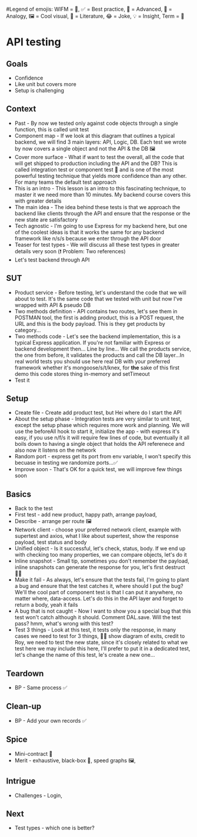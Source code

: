 #Legend of emojis:‍
WIFM = 🤑, ✅ = Best practice, 🚀 = Advanced, ‍👯‍ = Analogy, 🖼‍ = Cool visual, 📓 = Literature, 😂 = Joke, 💡 = Insight, Term = 📌

# API testing

## Goals

- Confidence
- Like unit but covers more
- Setup is challenging

## Context

- Past - By now we tested only against code objects through a single function, this is called unit test
- Component map - If we look at this diagram that outlines a typical backend, we will find 3 main layers: API, Logic, DB. Each test we wrote by now covers a single object and not the API & the DB 🖼‍
- Cover more surface - What if want to test the overall, all the code that will get shipped to production including the API and the DB? This is called integration test or component test 📌 and is one of the most powerful testing technique that yields more confidence than any other. For many teams the default test approach
- This is an intro - This lesson is an intro to this fascinating technique, to master it we need more than 10 minutes. My backend course covers this with greater details
- The main idea - The idea behind these tests is that we approach the backend like clients through the API and ensure that the response or the new state are satisfactory
- Tech agnostic - I'm going to use Express for my backend here, but one of the coolest ideas is that it works the same for any backend framework like n/s/s because we enter through the API door
- Teaser for test types - We will discuss all these test types in greater details very soon (❗ Problem: Two references)
- Let's test backend through API

## SUT

- Product service - Before testing, let's understand the code that we will about to test. It's the same code that we tested with unit but now I've wrapped with API & pseudo DB
- Two methods definition - API contains two routes, let's see them in POSTMAN tool, the first is adding product, this is a POST request, the URL and this is the body payload. This is they get products by category...
- Two methods code - Let's see the backend implementation, this is a typical Express application. If you're not familiar with Express or backend development then... Line by line... We call the products service, the one from before, it validates the products and call the DB layer...In real world tests you should use here real DB with your preferred framework whether it's mongoose/s/t/knex, for **the** sake of this first demo this code stores thing in-memory and setTimeout
- Test it

## Setup

- Create file - Create add product test, but Hei where do I start the API
- About the setup phase - Integration tests are very similar to unit test, except the setup phase which requires more work and planning. We will use the beforeAll hook to start it, initialize the app - with express it's easy, if you use n/f/s it will require few lines of code, but eventually it all boils down to having a single object that holds the API referenece and also now it listens on the network
- Random port - express get its port from env variable, I won't specify this becuase in testing we randomize ports...✅
- Improve soon - That's OK for a quick test, we will improve few things soon

## Basics

- Back to the test
- First test - add new product, happy path, arrange payload, 
- Describe - arrange per route 🖼‍
- Network client - choose your preferred network client, example with supertest and axios, what I like about supertest, show the response payload, test status and body
- Unified object - Is it successful, let's check, status, body. If we end up with checking too many properties, we can compare objects, let's do it
- Inline snapshot - Small tip, sometimes you don't remember the payload, inline snapshots can generate the response for you, let's first destruct 🖼‍🚀
- Make it fail - As always, let's ensure that the tests fail, I'm going to plant a bug and ensure that the test catches it, where should I put the bug? We'll the cool part of component test is that I can put it anywhere, no matter where, data-access. Let's do this in the API layer and forget to return a body, yeah it fails
- A bug that is not caught - Now I want to show you a special bug that this test won't catch although it should. Comment DAL.save. Will the test pass? hmm, what's wrong with this test?
- Test 3 things - Look at this test, it tests only the response, in many cases we need to test for 3 things, 🖼‍🚀 show diagram of exits, credit to Roy, we need to test the new state, since it's closely related to what we test here we may include this here, I'll prefer to put it in a dedicated test, let's change the name of this test, le's create a new one... 

## Teardown

- BP - Same process ✅

## Clean-up

- BP - Add your own records ✅

## Spice

  - Mini-contract 🚀
  - Merit - exhaustive, black-box 📌, speed graphs 🖼‍, 

## Intrigue

- Challenges - Login, 

## Next

- Test types - which one is better?